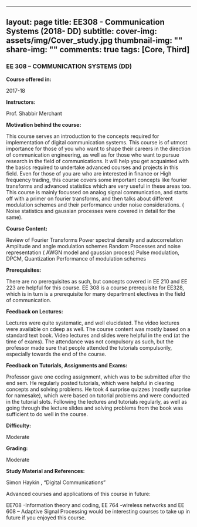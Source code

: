  ---
layout: page
title: EE308 - Communication Systems (2018- DD)
subtitle:
cover-img: assets/img/Cover_study.jpg
thumbnail-img: ""
share-img: ""
comments: true
tags: [Core, Third]
---



### EE 308 – COMMUNICATION SYSTEMS (DD)


**Course offered in:**

2017-18

**Instructors:**

Prof. Shabbir Merchant

**Motivation behind the course:**

This course serves an introduction to the concepts required for implementation of digital communication systems. This course is of utmost importance for those of you who want to shape their careers in the direction of communication engineering, as well as for those who want to pursue research in the field of communications. It will help you get acquainted with the basics required to undertake advanced courses and projects in this field. Even for those of you are who are interested in finance or High frequency trading, this course covers some important concepts like fourier transforms and advanced statistics which are very useful in these areas too. This course is mainly focussed on analog signal communication, and starts off with a primer on fourier transforms, and then talks about different modulation schemes and their performance under noise considerations. ( Noise statistics and gaussian processes were covered in detail for the same).

**Course Content:**

Review of Fourier Transforms
Power spectral density and autocorrelation
Amplitude and angle modulation schemes
Random Processes and noise representation ( AWGN model and gaussian process)
Pulse modulation, DPCM, Quantization
Performance of modulation schemes


**Prerequisites:**

There are no prerequisites as such, but concepts covered in EE 210 and EE 223 are helpful for this course. EE 308 is a course prerequisite for EE328, which is in turn is a prerequisite for many department electives in the field of communication.

**Feedback on Lectures:**

Lectures were quite systematic, and well elucidated. The video lectures were available on cdeep as well. The course content was mostly based on a standard text book. Video lectures and slides were helpful in the end (at the time of exams). The attendance was not compulsory as such, but the professor made sure that people attended the tutorials compulsorily, especially towards the end of the course.

**Feedback on Tutorials, Assignments and Exams:**

Professor gave one coding assignment, which was to be submitted after the end sem. He regularly posted tutorials, which were helpful in clearing concepts and solving problems. He took 4 surprise quizzes (mostly surprise for namesake), which were based on tutorial problems and were conducted in the tutorial slots. Following the lectures and tutorials regularly, as well as going through the lecture slides and solving problems from the book was sufficient to do well in the course.


**Difficulty:**

Moderate

**Grading:**

Moderate

**Study Material and References:**

Simon Haykin , “Digital Communications”

Advanced courses and applications of this course in future:

EE708 -Information theory and coding, EE 764 -wireless networks and EE 608 – Adaptive Signal Processing would be interesting courses to take up in future if you enjoyed this course.
